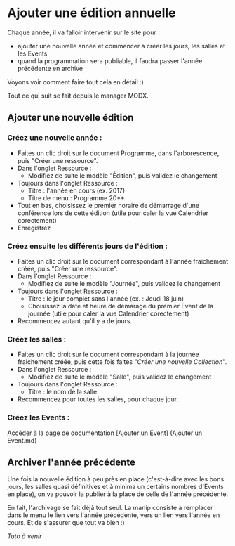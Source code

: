 # Ajouter une édition annuelle

Chaque année, il va falloir intervenir sur le site pour :
- ajouter une nouvelle année et commencer à créer les jours, les salles et les Events
- quand la programmation sera publiable, il faudra passer l'année précédente en archive

Voyons voir comment faire tout cela en détail :)

Tout ce qui suit se fait depuis le manager MODX.

## Ajouter une nouvelle édition

### Créez une nouvelle année :
- Faites un clic droit sur le document Programme, dans l'arborescence, puis "Créer une ressource".
- Dans l'onglet Ressource :
  * Modifiez de suite le modèle "Édition", puis validez le changement
- Toujours dans l'onglet Ressource :
  * Titre : l'année en cours (ex. 2017)
  * Titre de menu : Programme 20**
- Tout en bas, choisissez le premier horaire de démarrage d'une conférence lors de cette édition (utile pour caler la vue Calendrier corectement)
- Enregistrez

### Créez ensuite les différents jours de l'édition :
- Faites un clic droit sur le document correspondant à l'année fraichement créée, puis  "Créer une ressource".
- Dans l'onglet Ressource :
  * Modifiez de suite le modèle "Journée", puis validez le changement
- Toujours dans l'onglet Ressource :
  * Titre : le jour complet sans l'année (ex. : Jeudi 18 juin)
  * Choisissez la date et heure de démarage du premier Event de la journée (utile pour caler la vue Calendrier corectement)
- Recommencez autant qu'il y a de jours.

### Créez les salles :
- Faites un clic droit sur le document correspondant à la journée fraichement créée, puis cette fois faites "*Créer une nouvelle Collection*".
- Dans l'onglet Ressource :
  * Modifiez de suite le modèle "Salle", puis validez le changement
- Toujours dans l'onglet Ressource :
  * Titre : le nom de la salle
- Recommencez pour toutes les salles, pour chaque jour.

### Créez les Events :

Accéder à la page de documentation [Ajouter un Event] (Ajouter un Event.md)

## Archiver l'année précédente
Une fois la nouvelle édition à peu près en place (c'est-à-dire avec les bons jours, les salles quasi définitives et à minima un certains nombres d'Events en place), on va pouvoir la publier à la place de celle de l'année précédente.

En fait, l'archivage se fait déjà tout seul.
La manip consiste à remplacer dans le menu le lien vers l'année précédente, vers un lien vers l'année en cours.
Et de s'assurer que tout va bien :)

_Tuto à venir_